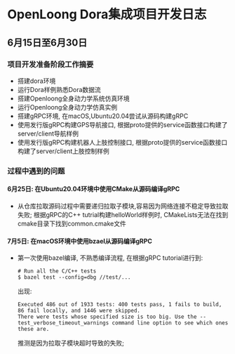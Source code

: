 # OpenLoong Dora集成项目开发日志

## 6月15日至6月30日
### 项目开发准备阶段工作摘要
 - 搭建dora环境
 - 运行Dora样例熟悉Dora数据流
 - 搭建Openloong全身动力学系统仿真环境
 - 运行Openloong全身动力学仿真实例
 - 搭建gRPC环境, 在macOS,Ubuntu20.04尝试从源码构建gRPC
 - 使用发行版gRPC构建GPS导航接口, 根据proto提供的service函数接口构建了server/client导航样例
 - 使用发行版gRPC构建机器人上肢控制接口, 根据proto提供的service函数接口构建了server/client上肢控制样例

### 过程中遇到的问题
#### 6月25日: 在Ubuntu20.04环境中使用CMake从源码编译gRPC
 - 从仓库拉取源码过程中需要递归拉取子模块,容易因为网络连接不稳定导致拉取失败; 根据gRPC的C++ tutrial构建helloWorld样例时, CMakeLists无法在找到cmake目录下找到common.cmake文件

#### 7月5日: 在macOS环境中使用bzael从源码编译gRPC
 - 第一次使用bazel编译, 不熟悉编译流程, 在根据gRPC tutorial进行到:
    ```
    # Run all the C/C++ tests
    $ bazel test --config=dbg //test/...
    ```
    出现:
    ```
    Executed 486 out of 1933 tests: 400 tests pass, 1 fails to build, 86 fail locally, and 1446 were skipped.
    There were tests whose specified size is too big. Use the --test_verbose_timeout_warnings command line option to see which ones these are.
    ```
    推测是因为拉取子模块超时导致的失败;